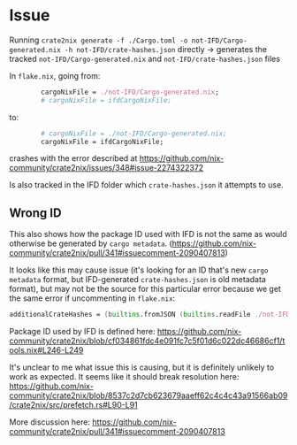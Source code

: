 # Issue

Running `crate2nix generate -f ./Cargo.toml -o not-IFD/Cargo-generated.nix -h not-IFD/crate-hashes.json` directly -> generates the tracked `not-IFD/Cargo-generated.nix` and `not-IFD/crate-hashes.json` files

In `flake.nix`, going from:
```nix
        cargoNixFile = ./not-IFD/Cargo-generated.nix;
        # cargoNixFile = ifdCargoNixFile;
```
to:
```nix
        # cargoNixFile = ./not-IFD/Cargo-generated.nix;
        cargoNixFile = ifdCargoNixFile;
```

crashes with the error described at https://github.com/nix-community/crate2nix/issues/348#issue-2274322372

Is also tracked in the IFD folder which `crate-hashes.json` it attempts to use.

## Wrong ID

This also shows how the package ID used with IFD is not the same as would otherwise be generated by `cargo metadata`. (https://github.com/nix-community/crate2nix/pull/341#issuecomment-2090407813)

It looks like this may cause issue (it's looking for an ID that's new `cargo metadata` format, but IFD-generated `crate-hashes.json` is old metadata format), but may not be the source for this particular error because we get the same error if uncommenting in `flake.nix`:
```nix
additionalCrateHashes = (builtins.fromJSON (builtins.readFile ./not-IFD/crate-hashes.json));
```

Package ID used by IFD is defined here: https://github.com/nix-community/crate2nix/blob/cf034861fdc4e091fc7c5f01d6c022dc46686cf1/tools.nix#L246-L249

It's unclear to me what issue this is causing, but it is definitely unlikely to work as expected.
It seems like it should break resolution here: https://github.com/nix-community/crate2nix/blob/8537c2d7cb623679aaeff62c4c4c43a91566ab09/crate2nix/src/prefetch.rs#L90-L91

More discussion here: https://github.com/nix-community/crate2nix/pull/341#issuecomment-2090407813
